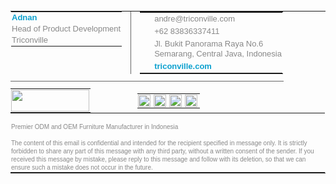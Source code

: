 <div><style>.sh-src a{text-decoration:none!important;}</style></div> <br> <table cellpadding="0" cellspacing="0" border="0" class="sh-src" style="margin: 0px; border-collapse: collapse;"><tr><td style="padding: 0px 1px 0px 0px;"><table cellpadding="0" cellspacing="0" border="0" style="border-collapse: separate; margin: 0px;"><tr><!----> <td valign="top" style="padding: 0px 14px 0px 1px; vertical-align: top;"><table cellpadding="0" cellspacing="0" border="0" style="margin: 0px; border-collapse: collapse;"><tr><td style="padding: 0px 1px 0px 0px; font-family: Arial, sans-serif; font-size: 13px; line-height: 16px; white-space: nowrap;"><p style="font-family: Arial, sans-serif; font-size: 13px; line-height: 16px; font-weight: 700; color: rgb(13,161,207); white-space: nowrap; margin: 1px;">Adnan </p> <p style="font-family: Arial, sans-serif; font-size: 13px; line-height: 17px; white-space: nowrap; color: rgb(136,136,136); margin: 1px;">Head of Product Development</p> <!----> <p style="font-family: Arial, sans-serif; font-size: 13px; line-height: 17px; white-space: nowrap; color: rgb(136,136,136); margin: 1px;">Triconville</p></td></tr></table></td> <td style="padding: 1px 0px 0px; border-right: 1px solid rgb(102,102,102);"></td> <td valign="top" style="padding: 0px 1px 0px 14px; vertical-align: top;"><table cellpadding="0" cellspacing="0" border="0" style="margin: 0px; border-collapse: collapse;"><tr><td style="padding: 0px 1px 0px 0px;"><table cellpadding="0" cellspacing="0" border="0" style="margin: 0px; border-collapse: collapse;"><tr><td valign="middle" style="padding: 1px 5px 1px 0px; vertical-align: middle;"><p style="margin: 1px;"><img src="https://signaturehound.com/api/v1/png/email/default/0da1cf.png" alt="" width="15" height="15" style="display: block; border: 0px; max-width: 15px;"></p></td> <td style="font-family: Arial, sans-serif; font-size: 13px; line-height: 16px; white-space: nowrap; color: rgb(136,136,135) !important; padding: 1px 0px; vertical-align: middle;"><p style="margin: 1px;"><a href="mailto:andre@triconville.com" target="_blank" style="font-family: Arial, sans-serif; font-size: 13px; line-height: 16px; white-space: nowrap; color: rgb(136,136,136); text-decoration: none !important;"><span style="font-family: Arial, sans-serif; font-size: 13px; line-height: 16px; white-space: nowrap; color: rgb(136,136,136); text-decoration: none !important;">andre@triconville.com</span></a></p></td></tr> <!----><tr><td valign="middle" style="padding: 1px 5px 1px 0px; vertical-align: middle;"><p style="margin: 1px;"><img src="https://signaturehound.com/api/v1/png/mobile/default/0da1cf.png" alt="" width="15" height="15" style="display: block; border: 0px; max-width: 15px;"></p></td> <td style="font-family: Arial, sans-serif; font-size: 13px; line-height: 16px; white-space: nowrap; color: rgb(136,136,135) !important; padding: 1px 0px; vertical-align: middle;"><p style="margin: 1px;"><a href="tel:+6283836337411" target="_blank" style="font-family: Arial, sans-serif; font-size: 13px; line-height: 16px; white-space: nowrap; color: rgb(136,136,136); text-decoration: none !important;"><span style="font-family: Arial, sans-serif; font-size: 13px; line-height: 16px; white-space: nowrap; color: rgb(136,136,136); text-decoration: none !important;">+62 83836337411</span></a></p></td></tr> <tr><td valign="top" style="padding: 1px 5px 1px 0px; vertical-align: top;"><p style="margin: 1px;"><img src="https://signaturehound.com/api/v1/png/map/default/0da1cf.png" alt="" width="15" height="15" style="display: block; border: 0px; max-width: 15px;"></p></td> <td style="font-family: Arial, sans-serif; font-size: 13px; line-height: 16px; white-space: nowrap; color: rgb(136,136,135) !important; padding: 1px 0px; vertical-align: middle;"><p style="margin: 1px;"><span style="font-family: Arial, sans-serif; font-size: 13px; line-height: 16px; white-space: nowrap; color: rgb(136,136,136); text-decoration: none !important;">Jl. Bukit Panorama Raya No.6<br>Semarang, Central Java, Indonesia</span></p></td></tr> <tr><td valign="middle" style="padding: 1px 5px 1px 0px; vertical-align: middle;"><p style="margin: 1px;"><img src="https://signaturehound.com/api/v1/png/website/default/0da1cf.png" alt="" width="15" height="15" style="display: block; border: 0px; max-width: 15px;"></p></td> <td style="font-family: Arial, sans-serif; font-size: 13px; line-height: 16px; white-space: nowrap; color: rgb(13,161,206) !important; font-weight: 700; padding: 1px 0px; vertical-align: middle;"><p style="margin: 1px;"><a href="https://triconville.com" target="_blank" style="font-family: Arial, sans-serif; font-size: 13px; line-height: 16px; white-space: nowrap; color: rgb(13,161,207); font-weight: 700; text-decoration: none !important;"><span style="font-family: Arial, sans-serif; font-size: 13px; line-height: 16px; white-space: nowrap; color: rgb(13,161,207); font-weight: 700; text-decoration: none !important;">triconville.com</span></a></p></td></tr></table></td></tr></table></td></tr> <tr><td colspan="3" style="padding: 0px 1px 11px 0px; border-bottom: 1px solid rgb(102,102,102);"></td></tr> <tr><td colspan="1" style="padding: 11px 1px 0px 0px;"><table cellpadding="0" cellspacing="0" border="0" style="margin: 0px; border-collapse: collapse;"><tr><td style="padding: 0px 1px 0px 0px;"><p style="margin: 1px;"><a href="https://triconville.com" target="_blank"><img src="https://signaturehound.com/api/v1/file/vpxmlexrscf9" alt="" title="Logo" width="125" height="35" style="display: block; border: 0px; max-width: 125px;"></a></p></td></tr></table></td> <td valign="middle" colspan="2" style="padding: 11px 1px 0px 11px; vertical-align: middle;"><table cellpadding="0" cellspacing="0" border="0" style="margin: 0px; border-collapse: collapse;"><tr><td width="20" style="font-size: 0px; line-height: 0px; padding: 0px 1px 0px 0px;"><p style="margin: 1px;"><a href="https://www.facebook.com/triconville.indonesia" target="_blank"><img src="https://signaturehound.com/api/v1/png/facebook/default/666666.png" alt="" width="20" height="20" style="display: block; border: 0px; max-width: 20px;"></a></p></td> <td width="2" style="padding: 0px 0px 1px;"></td><td width="20" style="font-size: 0px; line-height: 0px; padding: 0px 1px 0px 0px;"><p style="margin: 1px;"><a href="https://id.linkedin.com/in/pt-triconville-indonesia-49b154202" target="_blank"><img src="https://signaturehound.com/api/v1/png/linkedin/default/666666.png" alt="" width="20" height="20" style="display: block; border: 0px; max-width: 20px;"></a></p></td> <td width="2" style="padding: 0px 0px 1px;"></td><td width="20" style="font-size: 0px; line-height: 0px; padding: 0px 1px 0px 0px;"><p style="margin: 1px;"><a href="https://www.instagram.com/triconville/" target="_blank"><img src="https://signaturehound.com/api/v1/png/instagram/default/666666.png" alt="" width="20" height="20" style="display: block; border: 0px; max-width: 20px;"></a></p></td> <td width="2" style="padding: 0px 0px 1px;"></td><td width="20" style="font-size: 0px; line-height: 0px; padding: 0px 1px 0px 0px;"><p style="margin: 1px;"><a href="https://www.youtube.com/channel/UC6gg5DuNHoJwO1ep9MZoong" target="_blank"><img src="https://signaturehound.com/api/v1/png/youtube/default/666666.png" alt="" width="20" height="20" style="display: block; border: 0px; max-width: 20px;"></a></p></td> <td width="2" style="padding: 0px 0px 1px;"></td></tr></table></td></tr></table></td></tr> <!----> <tr><td style="padding: 0px 1px 0px 0px;"><table cellpadding="0" cellspacing="0" border="0" style="max-width: 600px; margin: 0px; border-collapse: collapse;"><tr><td style="padding: 14px 1px 0px 0px; font-family: Arial, sans-serif; font-size: 10px; line-height: 13px; color: rgb(136,136,136);"><p style="font-family: Arial, sans-serif; font-size: 10px; line-height: 13px; color: rgb(136,136,136); margin: 1px;">Premier ODM and OEM Furniture Manufacturer in Indonesia<br><br>The content of this email is confidential and intended for the recipient specified in message only. It is strictly forbidden to share any part of this message with any third party, without a written consent of the sender. If you received this message by mistake, please reply to this message and follow with its deletion, so that we can ensure such a mistake does not occur in the future.</p></td></tr></table></td></tr> <!----> <!----></table>
